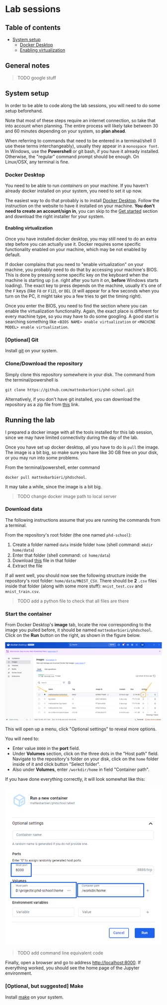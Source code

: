 # Lab sessions

## Table of contents

* [System setup](#system-setup)
  * [Docker Desktop](#docker-desktop)
  * [Enabling virtualization](#enabling-virtualization)

## General notes

> TODO google stuff

## System setup

In order to be able to code along the lab sessions, you will need to do some setup beforehand.

Note that most of these steps require an internet connection, so take that into account when planning. The entire process will likely take between 30 and 60 minutes depending on your system, so **plan ahead**.

When referring to commands that need to be entered in a terminal/shell (I use these terms interchangeably), usually they appear in a `monospace font`. In Windows, use the **Powershell** or git bash, if you have it already installed. Otherwise, the "regular" command prompt should be enough. On Linux/OSX, any terminal is fine.

### Docker Desktop

You need to be able to run _containers_ on your machine. If you haven't already docker installed on your system, you need to set it up now.

The easiest way to do that probably is to install [Docker Desktop](https://www.docker.com/products/docker-desktop/). Follow the instruction on the website to have it installed on your machine. **You don't need to create an account/sign in**, you can skip to the [Get started](https://www.docker.com/get-started/) section and download the right installer for your system.

#### Enabling virtualization

Once you have installed docker desktop, you may still need to do an extra step before you can actually use it. Docker requires some specific functionality enabled on your machine, which may be not enabled by default.

If docker complains that you need to "enable virtualization" on your machine, you probably need to do that by accessing your machine's BIOS.
This is done by pressing some specific key on the keyboard when the machine is starting up (i.e. right after you turn it on, **before** Windows starts loading). The exact key to press depends on the machine, usually it's one of the `F` keys (like `F8` or `F12`), or `DEL` (it will appear for a few seconds when you turn on the PC, it might take you a few tries to get the timing right).

Once you enter the BIOS, you need to find the section where you can enable the virtualization functionality. Again, the exact place is different for every machine type, so you may have to do some googling. A good start is searching something like `<BIOS NAME> enable virtualization` or `<MACHINE MODEL> enable virtualization`.

### [Optional] Git

Install [git](https://git-scm.com/) on your system.

### Clone/Download the repository

Simply clone this repository somewhere in your disk. The command from the terminal/powershell is 

`git clone https://github.com/matteobarbieri/phd-school.git`

Alternatively, if you don't have git installed, you can download the repository as a zip file from [this](https://github.com/matteobarbieri/phd-school/archive/refs/heads/main.zip) link.

## Running the lab

I prepared a docker image with all the tools installed for this lab session, since we may have limited connectivity during the day of the lab.

Once you have set up docker desktop, all you have to do is `pull` the image. The image is a bit big, so make sure you have like 30 GB free on your disk, or you may run into some problems.

From the terminal/powershell, enter command 

`docker pull matteobarbieri/phdschool`. 

It may take a while, since the image is a bit big.

> TODO change docker image path to local server

### Download data

The following instructions assume that you are running the commands from a terminal.

From the repository's root folder (the one named `phd-school`):

1. Create a folder named `data` inside folder `home` (shell command: `mkdir home/data`)
1. Enter that folder (shell command: `cd home/data`)
1. Download [this](https://www.dropbox.com/scl/fi/n6i5j75j5rgjez27qpw0n/MNIST_CSV.zip?rlkey=vc253rogq2gxdqearqrhv1ytf&dl=0) file in that folder
1. Extract the file

If all went well, you should now see the following structure inside the repository's root folder: `home/data/MNIST_CSV`. There should be **2** `.csv` files inside that folder (along with some more stuff): `mnist_test.csv` and `mnist_train.csv`.

> TODO add a python file to check that all files are there

### Start the container

From Docker Desktop's **image** tab, locate the row corresponding to the image you pulled before, it should be named `matteobarbieri/phdschool`. Click on the **Run** button on the right, as shown in the figure below.

![Docker desktop images](assets/docker_desktop_images.png "Docker desktop images tab")

This will open up a menu, click "Optional settings" to reveal more options.

You will need to:

- Enter value `8000` in the **port** field.
- Under **Volumes** section, click on the three dots in the "Host path" field. Navigate to the repository's folder on your disk, click on the `home` folder inside of it and click button "Select folder".
- Also under **Volumes**, enter `/workdir/home` in field "Container path".

If you have done everything correctly, it will look somewhat like this:

![Docker desktop run container settings](assets/docker_run_optional_settings.png "Docker desktop run container settings")

> TODO add command line equivalent code

Finally, open a browser and go to address [http://localhost:8000](http://localhost:8000). If everything worked, you should see the home page of the Jupyter environment.

### [Optional, but suggested] Make

Install [make](https://stackoverflow.com/questions/32127524/how-to-install-and-use-make-in-windows) on your system.
